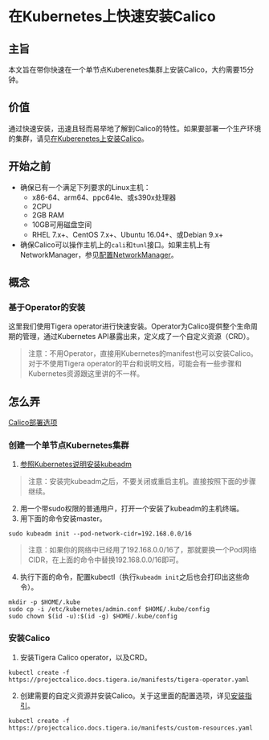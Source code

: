 # 在Kubernetes上快速安装Calico

## 主旨

本文旨在带你快速在一个单节点Kuberenetes集群上安装Calico，大约需要15分钟。

## 价值

通过快速安装，迅速且轻而易举地了解到Calico的特性。如果要部署一个生产环境的集群，请见[在Kuberenetes上安装Calico](00Kubernetes.md)。

## 开始之前

- 确保已有一个满足下列要求的Linux主机：
    - x86-64、arm64、ppc64le、或s390x处理器
    - 2CPU
    - 2GB RAM
    - 10GB可用磁盘空间
    - RHEL 7.x+、CentOS 7.x+、Ubuntu 16.04+、或Debian 9.x+
- 确保Calico可以操作主机上的`cali`和`tunl`接口。如果主机上有NetworkManager，参见[配置NetworkManager](../../05运维/10排错/01排错及诊断.md#配置networkmanager)。

## 概念

### 基于Operator的安装

这里我们使用Tigera operator进行快速安装。Operator为Calico提供整个生命周期的管理，通过Kubernetes API暴露出来，定义成了一个自定义资源（CRD）。

> 注意：不用Operator，直接用Kubernetes的manifest也可以安装Calico。对于不使用Tigera operator的平台和说明文档，可能会有一些步骤和Kubernetes资源跟这里讲的不一样。

## 怎么弄

[Calico部署选项](../../Calico%E9%83%A8%E7%BD%B2%E9%80%89%E9%A1%B9.md)

### 创建一个单节点Kubernetes集群

1. [参照Kubernetes说明安装kubeadm](https://kubernetes.io/docs/setup/production-environment/tools/kubeadm/install-kubeadm/)

> 注意：安装完kubeadm之后，不要关闭或重启主机。直接按照下面的步骤继续。

2. 用一个带sudo权限的普通用户，打开一个安装了kubeadm的主机终端。
3. 用下面的命令安装master。

```shell
sudo kubeadm init --pod-network-cidr=192.168.0.0/16
```

> 注意：如果你的网络中已经用了192.168.0.0/16了，那就要换一个Pod网络CIDR，在上面的命令中替换192.168.0.0/16即可。

4. 执行下面的命令，配置kubectl（执行`kubeadm init`之后也会打印出这些命令）。

```shell
mkdir -p $HOME/.kube
sudo cp -i /etc/kubernetes/admin.conf $HOME/.kube/config
sudo chown $(id -u):$(id -g) $HOME/.kube/config
```

### 安装Calico

1. 安装Tigera Calico operator，以及CRD。

```
kubectl create -f https://projectcalico.docs.tigera.io/manifests/tigera-operator.yaml
```

2. 创建需要的自定义资源并安装Calico。关于这里面的配置选项，详见[安装指引](../../06%E5%8F%82%E8%80%83/02安装.md)。

```
kubectl create -f https://projectcalico.docs.tigera.io/manifests/custom-resources.yaml
```